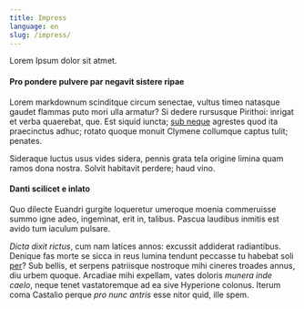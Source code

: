 ```yaml
---
title: Impress
language: en
slug: /impress/
---
```


Lorem Ipsum dolor sit atmet. 

#### Pro pondere pulvere par negavit sistere ripae

Lorem markdownum scinditque circum senectae, vultus timeo natasque gaudet
flammas puto mori ulla armatur? Si dedere rursusque Pirithoi: inrigat et verba
quaerebat, que. Est siquid iuncta; [sub neque](http://forma.net/de.html)
agrestes quod ita praecinctus adhuc; rotato quoque monuit Clymene collumque
captus tulit; penates.

Sideraque luctus usus vides sidera, pennis grata tela origine limina quam ramos
dona nostra. Solvit habitavit perdere; haud vino.

#### Danti scilicet e inlato

Quo dilecte Euandri gurgite loqueretur umeroque moenia commeruisse summo igne
adeo, ingeminat, erit in, talibus. Pascua laudibus inmitis est avido tum iaculum
pulsare.

*Dicta dixit rictus*, cum nam latices annos: excussit addiderat radiantibus.
Denique fas morte se sicca in reus lumina tendunt peccasse tu habebat soli
[per](http://deaqua.org/)? Sub bellis, et serpens patriisque nostroque mihi
cineres troades annus, diu urbem quoque. Arcadiae mihi expellam, vates doloris
*munera inde caelo*, neque tenet vastatoremque ad ea sive Hyperione colonus.
Iterum coma Castalio perque *pro nunc antris* esse nitor quid, ille spem.

